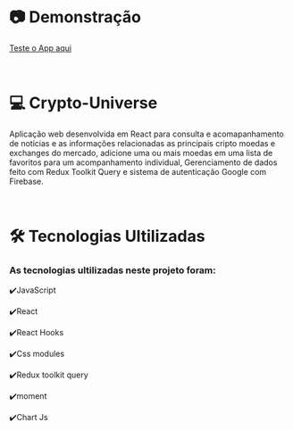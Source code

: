 
# 📷 Demonstração

<a href="https://crypto-universo.netlify.app/">Teste o App aqui</a>

<br>

# 💻 Crypto-Universe 

Aplicação web desenvolvida em React para consulta e acomapanhamento de noticias e as informações relacionadas as principais cripto moedas e exchanges do mercado, adicione uma ou mais moedas em uma lista de favoritos para um acompanhamento individual, Gerenciamento de dados feito com Redux Toolkit Query e sistema de autenticação Google com Firebase. 


<br>

# 🛠 Tecnologias Ultilizadas

### As tecnologias ultilizadas neste projeto foram:

✔️JavaScript

✔️React

✔️React Hooks

✔️Css modules

✔️Redux toolkit query

✔️moment 

✔️Chart Js




